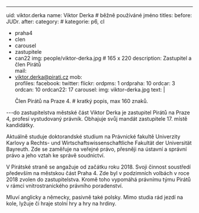 ---
uid:                viktor.derka
name:               Viktor Derka  	# běžně používáné jméno
titles:
  before: JUDr.
  after:
category:                       # kategorie: p6, cl
- praha4
- clen
- carousel
- zastupitele
- can22
img: 		        people/viktor-derka.jpg    # 165 x 220
description:         Zastupitel a člen Pirátů	
mail:
- viktor.derka@pirati.cz
mob: 			
profiles:
  facebook:
  twitter: 
  flickr: 
ordpms: 1
ordpraha: 10
ordcar: 3
ordcan: 10
ordcan22: 17
carousel:
  img: viktor-derka.jpg
  text: |
    <p>Člen Pirátů na Praze 4. # kratký popis, max 160 znaků.</p>
---do zastupitelstva městské část
Viktor Derka je zastupitel Pirátů na Praze 4, profesí vystudovaný právník. Obhajuje svůj mandát zastupitele 17. místě kandidátky.

Aktuálně studuje doktorandské studium na Právnické fakultě Univerzity Karlovy a Rechts- und Wirtschaftswissenschaftliche Fakultät der Universität Bayreuth. Zde se zaměřuje na veřejné právo, přesněji na ústavní a správní právo a jeho vztah ke správě soudnictví.

V Pirátské straně se angažuje od začátku roku 2018. Svoji činnost soustředí především na městskou část Praha 4. Zde byl v podzimních volbách v roce 2018 zvolen do zastupitelstva. Kromě toho vypomáhá právnímu týmu Pirátů v rámci vnitrostranického právního poradenství. 

Mluví anglicky a německy, pasivně také polsky. Mimo studia rád jezdí na kole, lyžuje či hraje stolní hry a hry na hrdiny.



